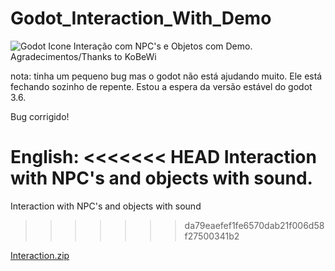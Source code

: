 # Godot_Interaction_With_Demo
![Godot Icone](https://user-images.githubusercontent.com/76182721/155896189-1da42754-28f3-4804-8138-0da426202c0e.png)
Interação com NPC's e Objetos com Demo. Agradecimentos/Thanks to KoBeWi

nota: tinha um pequeno bug mas o godot não está ajudando muito. Ele está fechando sozinho de repente. Estou a espera da versão estável do godot 3.6.

Bug corrigido!

English:
<<<<<<< HEAD
Interaction with NPC's and objects with sound.
=======
Interaction with NPC's and objects with sound
>>>>>>> da79eaefef1fe6570dab21f006d58f27500341b2

[Interaction.zip](https://github.com/ryugold777/Interaction_With_Demo/files/10378521/Interaction.zip)

